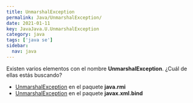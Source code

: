 ```yaml
---
title: UnmarshalException
permalink: Java/UnmarshalException/
date: 2021-01-11
key: JavaJava.U.UnmarshalException
category: java
tags: ['java se']
sidebar: 
  nav: java
---
```


Existen varios elementos con el nombre **UnmarshalException**. ¿Cuál de ellas estás buscando?
<ul>
<li><a href="/Java/UnmarshalException-java-rmi/">UnmarshalException</a> en el paquete <strong>java.rmi</strong></li>
<li><a href="/Java/UnmarshalException-javax-xml-bind/">UnmarshalException</a> en el paquete <strong>javax.xml.bind</strong></li>
<ul>
